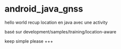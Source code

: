 # android_java_gnss
hello world recup location en java avec une activity

basé sur development/samples/training/location-aware

keep simple please +++
